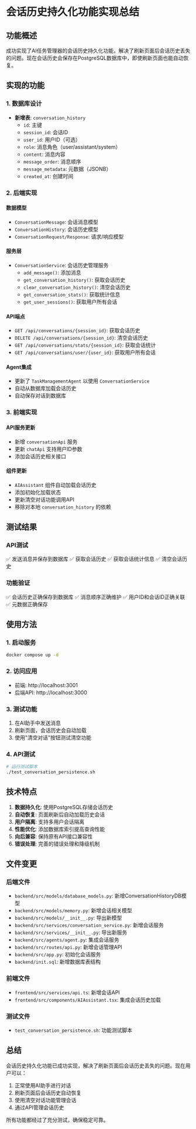 # 会话历史持久化功能实现总结

## 功能概述

成功实现了AI任务管理器的会话历史持久化功能，解决了刷新页面后会话历史丢失的问题。现在会话历史会保存在PostgreSQL数据库中，即使刷新页面也能自动恢复。

## 实现的功能

### 1. 数据库设计
- **新增表**: `conversation_history`
  - `id`: 主键
  - `session_id`: 会话ID
  - `user_id`: 用户ID（可选）
  - `role`: 消息角色（user/assistant/system）
  - `content`: 消息内容
  - `message_order`: 消息顺序
  - `message_metadata`: 元数据（JSONB）
  - `created_at`: 创建时间

### 2. 后端实现

#### 数据模型
- `ConversationMessage`: 会话消息模型
- `ConversationHistory`: 会话历史模型
- `ConversationRequest/Response`: 请求/响应模型

#### 服务层
- `ConversationService`: 会话历史管理服务
  - `add_message()`: 添加消息
  - `get_conversation_history()`: 获取会话历史
  - `clear_conversation_history()`: 清空会话历史
  - `get_conversation_stats()`: 获取统计信息
  - `get_user_sessions()`: 获取用户所有会话

#### API端点
- `GET /api/conversations/{session_id}`: 获取会话历史
- `DELETE /api/conversations/{session_id}`: 清空会话历史
- `GET /api/conversations/stats/{session_id}`: 获取会话统计
- `GET /api/conversations/user/{user_id}`: 获取用户所有会话

#### Agent集成
- 更新了 `TaskManagementAgent` 以使用 `ConversationService`
- 自动从数据库加载会话历史
- 自动保存对话到数据库

### 3. 前端实现

#### API服务更新
- 新增 `conversationApi` 服务
- 更新 `chatApi` 支持用户ID参数
- 添加会话历史相关接口

#### 组件更新
- `AIAssistant` 组件自动加载会话历史
- 添加初始化加载状态
- 更新清空对话功能调用API
- 移除对本地 `conversation_history` 的依赖

## 测试结果

### API测试
✅ 发送消息并保存到数据库
✅ 获取会话历史
✅ 获取会话统计信息
✅ 清空会话历史

### 功能验证
✅ 会话历史正确保存到数据库
✅ 消息顺序正确维护
✅ 用户ID和会话ID正确关联
✅ 元数据正确保存

## 使用方法

### 1. 启动服务
```bash
docker compose up -d
```

### 2. 访问应用
- 前端: http://localhost:3001
- 后端API: http://localhost:3000

### 3. 测试功能
1. 在AI助手中发送消息
2. 刷新页面，会话历史会自动加载
3. 使用"清空对话"按钮测试清空功能

### 4. API测试
```bash
# 运行测试脚本
./test_conversation_persistence.sh
```

## 技术特点

1. **数据持久化**: 使用PostgreSQL存储会话历史
2. **自动恢复**: 页面刷新后自动加载历史会话
3. **用户隔离**: 支持多用户会话隔离
4. **性能优化**: 添加数据库索引提高查询性能
5. **向后兼容**: 保持原有API接口兼容性
6. **错误处理**: 完善的错误处理和降级机制

## 文件变更

### 后端文件
- `backend/src/models/database_models.py`: 新增ConversationHistoryDB模型
- `backend/src/models/memory.py`: 新增会话相关模型
- `backend/src/models/__init__.py`: 导出新模型
- `backend/src/services/conversation_service.py`: 新增会话服务
- `backend/src/services/__init__.py`: 导出新服务
- `backend/src/agents/agent.py`: 集成会话服务
- `backend/src/routes/api.py`: 新增会话管理API
- `backend/src/app.py`: 初始化会话服务
- `backend/init.sql`: 新增数据库表结构

### 前端文件
- `frontend/src/services/api.ts`: 新增会话API
- `frontend/src/components/AIAssistant.tsx`: 集成会话历史加载

### 测试文件
- `test_conversation_persistence.sh`: 功能测试脚本

## 总结

会话历史持久化功能已成功实现，解决了刷新页面后会话历史丢失的问题。现在用户可以：

1. 正常使用AI助手进行对话
2. 刷新页面后会话历史自动恢复
3. 使用清空对话功能管理会话
4. 通过API管理会话历史

所有功能都经过了充分测试，确保稳定可靠。
